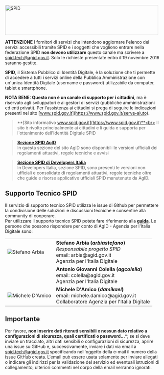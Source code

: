 <img src="https://github.com/italia/spid-graphics/blob/master/spid-logos/spid-logo-b-lb.png" alt="SPID" data-canonical-src="https://github.com/italia/spid-graphics/blob/master/spid-logos/spid-logo-b-lb.png" width="500" height="98" />

**ATTENZIONE** I fornitori di servizi che intendono aggiornare l'elenco dei servizi accessibili tramite SPID e i soggetti che vogliono entrare nella federazione SPID **non devono utilizzare** questo canale ma scrivere a [spid.tech@agid.gov.it](mailto:spid.tech@agid.gov.it). Solo le richieste presentate entro il 19 novembre 2019 saranno gestite.

**SPID**, il Sistema Pubblico di Identità Digitale, è la soluzione che ti permette di accedere a tutti i servizi online della Pubblica Amministrazione con un'unica Identità Digitale (username e password) utilizzabile da computer, tablet e smartphone.

**NOTA BENE: Questo non è un canale di supporto per i cittadini**, ma è riservato agli sviluppatori e ai gestori di servizi (pubbliche amministrazioni ed enti privati). Per l'assistenza ai cittadini si prega di seguire le indicazioni presenti nel sito [www.spid.gov.it](https://www.spid.gov.it/serve-aiuto).

> **[Sito informativo www.spid.gov.it](https://www.spid.gov.it)**<br>
> Il sito è rivolto principalmente ai cittadini e li guida e supporta per l'ottenimento dell'Identità Digitale SPID

> **[Sezione SPID AgID](http://www.agid.gov.it/agenda-digitale/infrastrutture-architetture/spid)**<br>
> In questa sezione del sito AgID sono disponibili le versioni ufficiali dei regolamenti attuativi, regole tecniche e avvisi

> **[Sezione SPID di Developers Italia](https://developers.italia.it/it/spid)**<br>
> In Developers Italia, sezione SPID, sono presenti le versioni non ufficiali e consolidate di regolamenti attuativi, regole tecniche oltre che guide e risorse applicative ufficiali SPID manutenute da AgID.


## Supporto Tecnico SPID

Il servizio di supporto tecnico SPID utilizza le issue di Github per permettere la condivisione delle soluzioni e discussioni tecniche e consentire alla community di cooperare.<br>
Per utilizzare il supporto tecnico SPID potete fare riferimento alla **[guida](https://github.com/italia/spid/blob/master/HOWTO.md)**.
Le persone che possono rispondere per conto di AgID - Agenzia per l'Italia Digitale sono:

<table>
	<tr>
		<td><img src="https://avatars0.githubusercontent.com/u/23704006?s=64&v=4" alt="Stefano Arbia" data-canonical-src="https://avatars0.githubusercontent.com/u/23704006?s=64&v=4" /></td>
		<td><b>Stefano Arbia (<i>arbiastefano</i>)</b><br><i>Responsabile progetto SPID</i><br>email: arbia@agid.gov.it<br>Agenzia per l'Italia Digitale</td>
	</tr>
	<tr>
		<td></td>
		<td><b>Antonio Giovanni Colella (<i>agcolella</i>)</b><br>email: colella@agid.gov.it<br>Agenzia per l'Italia Digitale</td>
	</tr>
	<tr>
		<td><img src="https://avatars2.githubusercontent.com/u/31276401?s=64&v=4" alt="Michele D'Amico" data-canonical-src="https://avatars2.githubusercontent.com/u/31276401?s=64&v=4" /></td>
		<td><b>Michele D'Amico (<i>damikael</i>)</b><br>email: michele.damico@agid.gov.it<br>Collaboratore Agenzia per l'Italia Digitale</td>
	</tr>
</table>

## Importante
Per favore, **non inserire dati ritenuti sensibili e nessun dato relativo a configurazioni di sicurezza, quali certificati o password...***; se si deve inviare un tracciato, altri dati sensibili o configurazioni di sicurezza, aprire una issue su GitHub e, successivamente, inviare i dati via email a [spid.tech@agid.gov.it](mailto:spid.tech@agid.gov.it) specificando nell'oggetto della e-mail il numero della issue GitHub creata. L'email può essere usata solamente per inviare allegati o indicare gli indirizzi per la validazione del servizio ed eventuali istruzioni di collegamento, ulteriori commenti nel corpo della email verranno ignorati.
